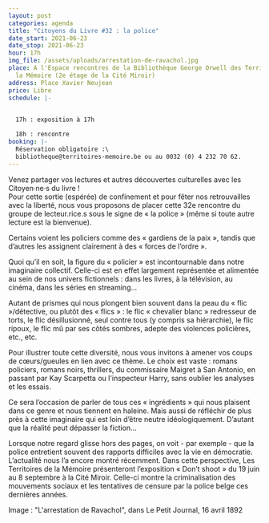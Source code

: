 ```yaml
---
layout: post
categories: agenda
title: "Citoyens du Livre #32 : la police"
date_start: 2021-06-23
date_stop: 2021-06-23
hour: 17h
img_file: /assets/uploads/arrestation-de-ravachol.jpg
place: A l'Espace rencontres de la Bibliothèque George Orwell des Territoires de
  la Mémoire (2e étage de la Cité Miroir)
address: Place Xavier Neujean
price: Libre
schedule: |-
  

  17h : exposition à 17h

  18h : rencontre
booking: |-
  Réservation obligatoire :\
  bibliotheque@territoires-memoire.be ou au 0032 (0) 4 232 70 62.
---
```

Venez partager vos lectures et autres découvertes culturelles avec les Citoyen·ne·s du livre !\
Pour cette sortie (espérée) de confinement et pour fêter nos retrouvailles avec la liberté, nous vous proposons de placer cette 32e rencontre du groupe de lecteur.rice.s sous le signe de « la police » (même si toute autre lecture est la bienvenue).

Certains voient les policiers comme des « gardiens de la paix », tandis que d’autres les assignent clairement à des « forces de l’ordre ».

Quoi qu’il en soit, la figure du « policier » est incontournable dans notre imaginaire collectif. Celle-ci est en effet largement représentée et alimentée au sein de nos univers fictionnels : dans les livres, à la télévision, au cinéma, dans les séries en streaming…

Autant de prismes qui nous plongent bien souvent dans la peau du « flic »/détective, ou plutôt des « flics » : le flic « chevalier blanc » redresseur de torts, le flic désillusionné, seul contre tous (y compris sa hiérarchie), le flic ripoux, le flic mû par ses côtés sombres, adepte des violences policières, etc., etc.

Pour illustrer toute cette diversité, nous vous invitons à amener vos coups de cœurs/gueules en lien avec ce thème. Le choix est vaste : romans policiers, romans noirs, thrillers, du commissaire Maigret à San Antonio, en passant par Kay Scarpetta ou l'inspecteur Harry, sans oublier les analyses et les essais.

Ce sera l’occasion de parler de tous ces « ingrédients » qui nous plaisent dans ce genre et nous tiennent en haleine. Mais aussi de réfléchir de plus près à cette imaginaire qui est loin d’être neutre idéologiquement. D’autant que la réalité peut dépasser la fiction...

Lorsque notre regard glisse hors des pages, on voit - par exemple - que la police entretient souvent des rapports difficiles avec la vie en démocratie. L’actualité nous l’a encore montré récemment. Dans cette perspective, Les Territoires de la Mémoire présenteront l’exposition « Don’t shoot » du 19 juin au 8 septembre à la Cité Miroir. Celle-ci montre la criminalisation des mouvements sociaux et les tentatives de censure par la police belge ces dernières années.

Image : "L'arrestation de Ravachol", dans Le Petit Journal, 16 avril 1892